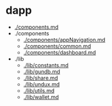 # dapp

* [./components.md](https://github.com/GoodDollar/GoodDAPP/tree/8d71ffb5ef669135ac7066ff2d2a644c0dcbc041/docs/dapp/components.md)
* ./components
  * [./components/appNavigation.md](https://github.com/GoodDollar/GoodDAPP/tree/8d71ffb5ef669135ac7066ff2d2a644c0dcbc041/docs/dapp/components/appNavigation.md)
  * [./components/common.md](components/common.md)
  * [./components/dashboard.md](components/dashboard.md)
* ./lib
  * [./lib/constants.md](https://github.com/GoodDollar/GoodDAPP/tree/8d71ffb5ef669135ac7066ff2d2a644c0dcbc041/docs/dapp/lib/constants.md)
  * [./lib/gundb.md](lib/gundb.md)
  * [./lib/share.md](lib/share.md)
  * [./lib/undux.md](lib/undux.md)
  * [./lib/utils.md](lib/utils.md)
  * [./lib/wallet.md](lib/wallet.md)

